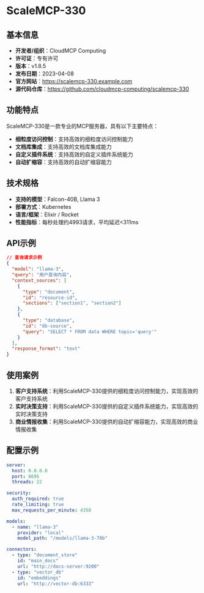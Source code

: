 # ScaleMCP-330

## 基本信息

- **开发者/组织**：CloudMCP Computing
- **许可证**：专有许可
- **版本**：v1.8.5
- **发布日期**：2023-04-08
- **官方网站**：https://scalemcp-330.example.com
- **源代码仓库**：https://github.com/cloudmcp-computing/scalemcp-330

## 功能特点

ScaleMCP-330是一款专业的MCP服务器，具有以下主要特点：

- **细粒度访问控制**：支持高效的细粒度访问控制能力
- **文档库集成**：支持高效的文档库集成能力
- **自定义插件系统**：支持高效的自定义插件系统能力
- **自动扩缩容**：支持高效的自动扩缩容能力


## 技术规格

- **支持的模型**：Falcon-40B, Llama 3
- **部署方式**：Kubernetes
- **语言/框架**：Elixir / Rocket
- **性能指标**：每秒处理约4993请求，平均延迟<311ms

## API示例

```json
// 查询请求示例
{
  "model": "llama-3",
  "query": "用户查询内容",
  "context_sources": [
    {
      "type": "document",
      "id": "resource-id",
      "sections": ["section1", "section2"]
    },
    {
      "type": "database",
      "id": "db-source",
      "query": "SELECT * FROM data WHERE topic='query'"
    }
  ],
  "response_format": "text"
}
```

## 使用案例

1. **客户支持系统**：利用ScaleMCP-330提供的细粒度访问控制能力，实现高效的客户支持系统
2. **实时决策支持**：利用ScaleMCP-330提供的自定义插件系统能力，实现高效的实时决策支持
3. **商业情报收集**：利用ScaleMCP-330提供的自动扩缩容能力，实现高效的商业情报收集


## 配置示例

```yaml
server:
  host: 0.0.0.0
  port: 8695
  threads: 22

security:
  auth_required: true
  rate_limiting: true
  max_requests_per_minute: 4358

models:
  - name: "llama-3"
    provider: "local"
    model_path: "/models/llama-3-70b"

connectors:
  - type: "document_store"
    id: "main_docs"
    url: "http://docs-server:9200"
  - type: "vector_db"
    id: "embeddings"
    url: "http://vector-db:6333"
```